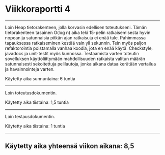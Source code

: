 # Viikkoraportti 4
---
Loin Heap tietorakenteen, jolla korvasin edellisen toteutukseni. Tämän tietorakenteen tasainen O(log n) aika teki 15-pelin ratkaisemisesta hyvin nopean ja satunnaisia pitkän ajan ratkaisuja ei enää tule. Pahimmassa tapauksessa ratkaiseminen kestää vain yli sekunnin. Tein myös paljon refaktorointia poistamalla vanhaa koodia, jota en enää käytä. Checkstyle, javadocs ja unit-testit myös kunnossa. Testaamista varten toteutin sovelluksen käyttöliittymään mahdollisuuden ratkaista valitun määrän satunnaisesti sekoitettuja pelilautoja, jonka aikana dataa kerätään vertailua ja havainnointeja varten.

Käytetty aika sunnuntaina: 6 tuntia

---
Loin toteutusdokumentin.

Käytetty aika tiistaina: 1,5 tuntia

---
Loin testausdokumentin.

Käytetty aika tiistaina: 1 tuntia

---
Käytetty aika yhteensä viikon aikana: 8,5
-